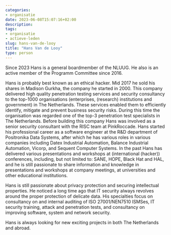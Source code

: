 ```yaml
---
categories:
- organisatie
date: 2023-06-08T15:07:16+02:00
description:
tags:
- organisatie
- actieve-leden
slug: hans-van-de-looy
title: "Hans Van de Looy"
type: person
---
```


Since 2023 Hans is a general boardmember of the NLUUG. He also is an active member of the Programm Committee since 2016.

Hans is probably best known as an ethical hacker. Mid 2017 he sold his shares in Madison Gurkha, the company he started in 2000. This company delivered high quality penetration testing services and security consultancy to the top-1000 organisations (enterprises, (research) institutions and government) in The Netherlands. These services enabled them to efficiently identify, mitigate and prevent business security risks. During this time the organisation was regarded one of the top-3 penetration test specialists in The Netherlands. Before building this company Hans was involved as a senior security consultant with the RISC team at PinkRoccade. Hans started his professional career as a software engineer at the R&D department of Positronika Data Systems, after which he has various roles in various companies including Datex Industrial Automation, Balance Industrial Automation, Vicorp, and Sequent Computer Systems. In the past Hans has delivered various presentations and workshops at (international (hacker)) conferences, including, but not limited to: SANE, HOPE, Black Hat and HAL, and he is still passionate to share information and knowledge in presentations and workshops at company meetings, at universities and other educational institutions.

Hans is still passionate about privacy protection and securing intellectual properties. He noticed a long time ago that IT security always revolves around the proper protection of delicate data. His specialties focus on consultancy on and internal auditing of ISO 27001/NEN7510 ISMSes, IT security training, attack and penetration tests, and consultancy on improving software, system and network security.

Hans is always looking for new exciting projects in both The Netherlands and abroad.

